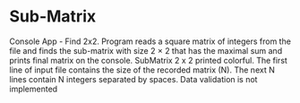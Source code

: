 # Sub-Matrix
Console App - Find 2x2. Program reads a square matrix of integers from the file and finds the sub-matrix with size 2 × 2 that has the maximal sum and prints final matrix on the console. SubMatrix 2 x 2 printed colorful. The first line of input file contains the size of the recorded matrix (N). The next N lines contain N integers separated by spaces. Data validation is not implemented
   
     
     
    
   
    
